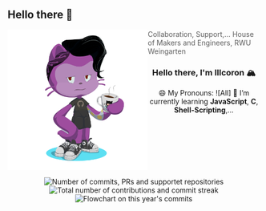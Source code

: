 ## Hello there 👋
[<img src="./Octocat-Illcoron.png" width="280" align="left" />](./Octocat-Illcoron.png)

> Collaboration, Support,...
> House of Makers and Engineers, RWU Weingarten

<div align="center" min-width="5px">

### Hello there, I'm Illcoron 🏔️

😄 My Pronouns: ![All] 
🌱 I’m currently learning **JavaScript**, **C**, **Shell-Scripting**,...

</div>

<br clear="left"/>

<p align="center">
    <img src="https://github-readme-stats.vercel.app/api?username=Illcoron&count_private=true&show_icons=true&theme=dracula&hide=stars,issues" alt="Number of commits, PRs and supportet repositories" />
    <img src="https://github-readme-streak-stats.herokuapp.com/?user=illcoron&theme=dracula" alt="Total number of contributions and commit streak" />
    <img src="https://github-profile-summary-cards.vercel.app/api/cards/profile-details?username=illcoron&theme=dracula" alt="Flowchart on this year's commits " />
<!--<a href="https://github.com/ryo-ma/github-profile-trophy"><img src="https://github-profile-trophy.vercel.app/?username=Gimleux&row=1" alt="My GitHub trophies"/>-->
    
    
</p>



<!--
**Illcoron/Illcoron** is a ✨ _special_ ✨ repository because its `README.md` (this file) appears on your GitHub profile.

Here are some ideas to get you started:

- 🔭 I’m currently working on ...
- 🌱 I’m currently learning ...
- 👯 I’m looking to collaborate on ...
- 🤔 I’m looking for help with ...
- 💬 Ask me about ...
- 📫 How to reach me: ...
- 😄 Pronouns: ...
- ⚡ Fun fact: ...
-->
